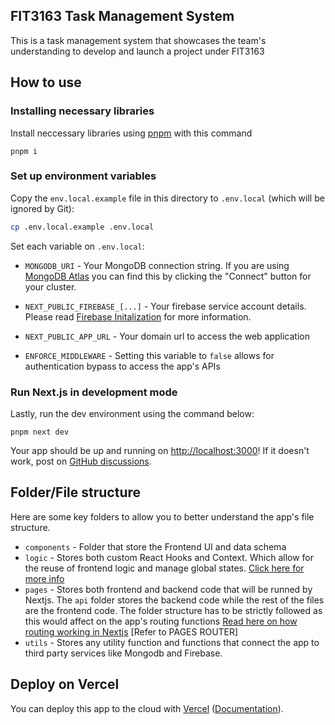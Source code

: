 ## FIT3163 Task Management System

This is a task management system that showcases the team's understanding to develop and launch a project under FIT3163

## How to use

### Installing necessary libraries

Install neccessary libraries using [pnpm](https://pnpm.io) with this command

```
pnpm i
```

### Set up environment variables

Copy the `env.local.example` file in this directory to `.env.local` (which will be ignored by Git):

```bash
cp .env.local.example .env.local
```

Set each variable on `.env.local`:

- `MONGODB_URI` - Your MongoDB connection string. If you are using [MongoDB Atlas](https://mongodb.com/atlas) you can find this by clicking the "Connect" button for your cluster.

- `NEXT_PUBLIC_FIREBASE_[...]` - Your firebase service account details. Please read [Firebase Initalization](https://firebase.google.com/docs/web/setup#add-sdk-and-initialize) for more information.

- `NEXT_PUBLIC_APP_URL` - Your domain url to access the web application

- `ENFORCE_MIDDLEWARE` - Setting this variable to `false` allows for authentication bypass to access the app's APIs

### Run Next.js in development mode

Lastly, run the dev environment using the command below:

```
pnpm next dev
```

Your app should be up and running on [http://localhost:3000](http://localhost:3000)! If it doesn't work, post on [GitHub discussions](https://github.com/vercel/next.js/discussions).

## Folder/File structure

Here are some key folders to allow you to better understand the app's file structure.

- `components` - Folder that store the Frontend UI and data schema
- `logic` - Stores both custom React Hooks and Context. Which allow for the reuse of frontend logic and manage global states. [Click here for more info](https://react.dev/reference/react/hooks)
- `pages` - Stores both frontend and backend code that will be runned by Nextjs. The `api` folder stores the backend code while the rest of the files are the frontend code. The folder structure has to be strictly followed as this would affect on the app's routing functions [Read here on how routing working in Nextjs](https://nextjs.org/docs/getting-started/project-structure) [Refer to PAGES ROUTER]
- `utils` - Stores any utility function and functions that connect the app to third party services like Mongodb and Firebase.

## Deploy on Vercel

You can deploy this app to the cloud with [Vercel](https://vercel.com?utm_source=github&utm_medium=readme&utm_campaign=next-example) ([Documentation](https://nextjs.org/docs/deployment)).
